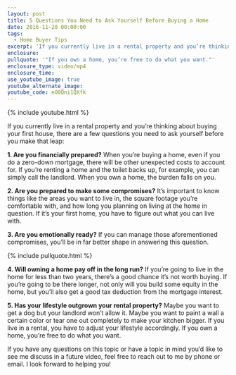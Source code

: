 ```yaml
---
layout: post
title: 5 Questions You Need to Ask Yourself Before Buying a Home
date: 2016-11-28 00:00:00
tags:
  - Home Buyer Tips
excerpt: 'If you currently live in a rental property and you’re thinking about buying your first house, there are a few questions you need to ask yourself before you make that leap:'
enclosure:
pullquote: '"If you own a home, you’re free to do what you want."'
enclosure_type: video/mp4
enclosure_time:
use_youtube_image: true
youtube_alternate_image:
youtube_code: eO0Qni1QXfk
---
```



{% include youtube.html %}

If you currently live in a rental property and you’re thinking about buying your first house, there are a few questions you need to ask yourself before you make that leap:

**1. Are you financially prepared?**&nbsp;When you’re buying a home, even if you do a zero-down mortgage, there will be other unexpected costs to account for. If you’re renting a home and the toilet backs up, for example, you can simply call the landlord. When you own a home, the burden falls on you.

**2. Are you prepared to make some compromises?**&nbsp;It’s important to know things like the areas you want to live in, the square footage you’re comfortable with, and how long you planning on living at the home in question. If it’s your first home, you have to figure out what you can live with.

**3. Are you emotionally ready?**&nbsp;If you can manage those aforementioned compromises, you’ll be in far better shape in answering this question.

{% include pullquote.html %}

**4. Will owning a home pay off in the long run?**&nbsp;If you’re going to live in the home for less than two years, there’s a good chance it’s not worth buying. If you’re going to be there longer, not only will you build some equity in the home, but you’ll also get a good tax deduction from the mortgage interest.

**5. Has your lifestyle outgrown your rental property?**&nbsp;Maybe you want to get a dog but your landlord won’t allow it. Maybe you want to paint a wall a certain color or tear one out completely to make your kitchen bigger. If you live in a rental, you have to adjust your lifestyle accordingly. If you own a home, you’re free to do what you want.

If you have any questions on this topic or have a topic in mind you’d like to see me discuss in a future video, feel free to reach out to me by phone or email. I look forward to helping you!